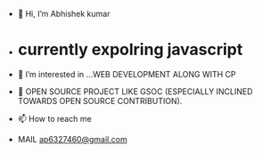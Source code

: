 - 👋 Hi, I’m Abhishek kumar
- <h1>currently expolring javascript</h1>
- 👀 I’m interested in ...WEB DEVELOPMENT ALONG WITH CP

- 💞️ OPEN SOURCE PROJECT LIKE GSOC (ESPECIALLY INCLINED TOWARDS OPEN SOURCE CONTRIBUTION). 
- 📫 How to reach me 
- MAIL ap6327460@gmail.com

<!---
abhi12pandey/abhi12pandey is a ✨ special ✨ repository because its `README.md` (this file) appears on your GitHub profile.
You can click the Preview link to take a look at your changes.
--->
